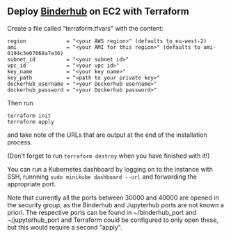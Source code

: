 ## Deploy [Binderhub](https://binderhub.readthedocs.io/en/latest/index.html) on EC2 with Terraform

Create a file called "terraform.tfvars" with the content:

```
region             = "<your AWS region>" (defaults to eu-west-2)
ami                = "<your AMI for this region>" (defaults to ami-0194c3e07668a7e36)
subnet_id          = "<your subnet id>"
vpc_id             = "<your vpc id>"
key_name           = "<your key name>"
key_path           = "<path to your private key>"
dockerhub_username = "<your Dockerhub username>"
dockerhub_password = "<your Dockerhub password>"
```

Then run

```
terraform init
terraform apply
```

and take note of the URLs that are output at the end of the installation process.

(Don't forget to run ```terraform destroy``` when you have finished with it!)

You can run a Kubernetes dashboard by logging on to the instance with SSH, runnning ```sudo minikube dashboard --url``` and forwarding the appropriate port.

Note that currently all the ports between 30000 and 40000 are opened in the security group, as the Binderhub and Jupyterhub ports are not known a priori. The respective ports can be found in ~/binderhub_port and ~/jupyterhub_port and Terraform could be configured to only open these, but this would require a second "apply".